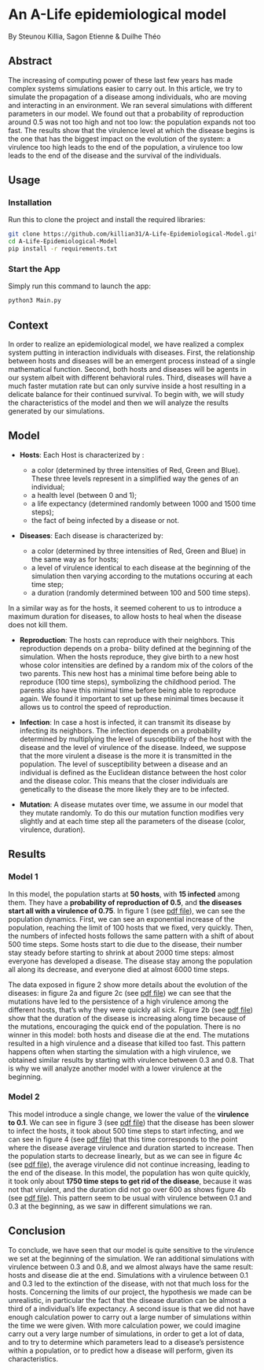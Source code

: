# An A-Life epidemiological model
By Steunou Killia, Sagon Etienne & Duilhe Théo
## Abstract
The increasing of computing power of these last few years has made complex systems simulations easier to carry out. In this article, we try to simulate the propagation of a disease among individuals, who are moving and interacting in an environment. We ran several simulations with different parameters in our model. We found out that a probability of reproduction around 0.5 was not too high and not too low: the population expands not too fast. The results show that the virulence level at which the disease begins is the one that has the biggest impact on the evolution of the system: a virulence too high leads to the end of the population, a virulence too low leads to the end of the disease and the survival of the individuals.

## Usage
### Installation
Run this to clone the project and install the required libraries:
```bash
git clone https://github.com/killian31/A-Life-Epidemiological-Model.git
cd A-Life-Epidemiological-Model
pip install -r requirements.txt
```

### Start the App
Simply run this command to launch the app:
```bash
python3 Main.py
```

## Context
In order to realize an epidemiological model, we have realized a complex system putting in interaction individuals with diseases. First, the relationship between hosts and diseases will be an emergent process instead of a single mathematical function. Second, both hosts and diseases will be agents in our system albeit with different behavioral rules. Third, diseases will have a much faster mutation rate but can only survive inside a host resulting in a delicate balance for their continued survival.
To begin with, we will study the characteristics of the model and then we will analyze the results generated by our simulations.

## Model
- **Hosts**: Each Host is characterized by :
  - a color (determined by three intensities of Red, Green and Blue). These three levels represent in a simplified way the genes of an individual;
  - a health level (between 0 and 1);
  - a life expectancy (determined randomly between 1000 and 1500 time steps);
  - the fact of being infected by a disease or not.

- **Diseases**: Each disease is characterized by:
  - a color (determined by three intensities of Red, Green and Blue) in the same way as for hosts;
  - a level of virulence identical to each disease at the beginning of the simulation then varying according to the mutations occuring at each time step;
  - a duration (randomly determined between 100 and 500 time steps).

In a similar way as for the hosts, it seemed coherent to us to introduce a maximum duration for diseases,
to allow hosts to heal when the disease does not kill them.

- **Reproduction**: The hosts can reproduce with their neighbors. This reproduction depends on a proba- bility defined at the beginning of the simulation. When the hosts reproduce, they give birth to a new host whose color intensities are defined by a random mix of the colors of the two parents. This new host has a minimal time before being able to reproduce (100 time steps), symbolizing the childhood period. The parents also have this minimal time before being able to reproduce again. We found it important to set up these minimal times because it allows us to control the speed of reproduction.

- **Infection**: In case a host is infected, it can transmit its disease by infecting its neighbors. The infection depends on a probability determined by multiplying the level of susceptibility of the host with the disease and the level of virulence of the disease. Indeed, we suppose that the more virulent a disease is the more it is transmitted in the population. The level of susceptibility between a disease and an individual is defined as the Euclidean distance between the host color and the disease color. This means that the closer individuals are genetically to the disease the more likely they are to be infected.

- **Mutation**: A disease mutates over time, we assume in our model that they mutate randomly. To do this our mutation function modifies very slightly and at each time step all the parameters of the disease (color, virulence, duration).

## Results
### Model 1

In this model, the population starts at **50 hosts**, with **15 infected** among them. They have a **probability of reproduction of 0.5**, and **the diseases start all with a virulence of 0.75**. In figure 1 (see [pdf file](Article.pdf)), we can see the population dynamics. First, we can see an exponential increase of the population, reaching the limit of 100 hosts that we fixed, very quickly. Then, the numbers of infected hosts follows the same pattern with a shift of about 500 time steps. Some hosts start to die due to the disease, their number stay steady before starting to shrink at about 2000 time steps: almost everyone has developed a disease. The disease stay among the population all along its decrease, and everyone died at almost 6000 time steps.

The data exposed in figure 2 show more details about the evolution of the diseases: in figure 2a and figure 2c (see [pdf file](Article.pdf)) we can see that the mutations have led to the persistence of a high virulence among the different hosts, that’s why they were quickly all sick. Figure 2b (see [pdf file](Article.pdf)) show that the duration of the disease is increasing along time because of the mutations, encouraging the quick end of the population.
There is no winner in this model: both hosts and disease die at the end. The mutations resulted in a high virulence and a disease that killed too fast. This pattern happens often when starting the simulation with a high virulence, we obtained similar results by starting with virulence between 0.3 and 0.8. That is why we will analyze another model with a lower virulence at the beginning.

### Model 2

This model introduce a single change, we lower the value of the **virulence to 0.1**. We can see in figure 3 (see [pdf file](Article.pdf)) that the disease has been slower to infect the hosts, it took about 500 time steps to start infecting, and we can see in figure 4 (see [pdf file](Article.pdf)) that this time corresponds to the point where the disease average virulence and duration started to increase. Then the population starts to decrease linearly, but as we can see in figure 4c (see [pdf file](Article.pdf)), the average virulence did not continue increasing, leading to the end of the disease.
In this model, the population has won quite quickly, it took only about **1750 time steps to get rid of the disease**, because it was not that virulent, and the duration did not go over 600 as shows figure 4b (see [pdf file](Article.pdf)). This pattern seem to be usual with virulence between 0.1 and 0.3 at the beginning, as we saw in different simulations we ran.

## Conclusion

To conclude, we have seen that our model is quite sensitive to the virulence we set at the beginning of the simulation. We ran additional simulations with virulence between 0.3 and 0.8, and we almost always have the same result: hosts and disease die at the end. Simulations with a virulence between 0.1 and 0.3 led to the extinction of the disease, with not that much loss for the hosts.
Concerning the limits of our project, the hypothesis we made can be unrealistic, in particular the fact that the disease duration can be almost a third of a individual’s life expectancy. A second issue is that we did not have enough calculation power to carry out a large number of simulations within the time we were given.
With more calculation power, we could imagine carry out a very large number of simulations, in order to get a lot of data, and to try to determine which parameters lead to a disease’s persistence within a population, or to predict how a disease will perform, given its characteristics.

